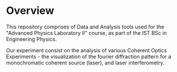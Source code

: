 # Overview
This repository comprises of Data and Analysis tools used for the "Advanced Physics Laboratory II" course, as part of the IST BSc in Engineering Physics.

Our experiment consist on the analysis of various Coherent Optics Experiments - the visualization of the fourier diffraction pattern for a monochromatic coherent source (laser), and laser interferometry.
